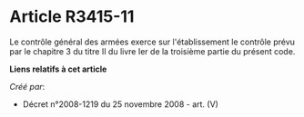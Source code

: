 # Article R3415-11

Le contrôle général des armées exerce sur l'établissement le contrôle prévu par le chapitre 3 du titre II du livre Ier de la
troisième partie du présent code.

**Liens relatifs à cet article**

_Créé par_:

  - Décret n°2008-1219 du 25 novembre 2008 - art. (V)
